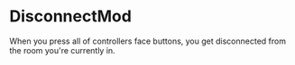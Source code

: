 # DisconnectMod
When you press all of controllers face buttons, you get disconnected from the room you're currently in.
